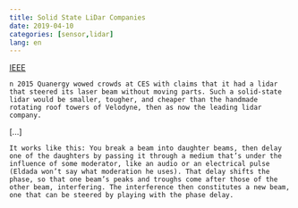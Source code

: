 ```yaml
---
title: Solid State LiDar Companies
date: 2019-04-10
categories: [sensor,lidar]
lang: en
---
```


[IEEE](https://spectrum.ieee.org/cars-that-think/transportation/sensors/quanergys-ceo-we-rule-solidstate-lidar)
```
n 2015 Quanergy wowed crowds at CES with claims that it had a lidar that steered its laser beam without moving parts. Such a solid-state lidar would be smaller, tougher, and cheaper than the handmade rotating roof towers of Velodyne, then as now the leading lidar company.
```
[...]
```
It works like this: You break a beam into daughter beams, then delay one of the daughters by passing it through a medium that’s under the influence of some moderator, like an audio or an electrical pulse (Eldada won’t say what moderation he uses). That delay shifts the phase, so that one beam’s peaks and troughs come after those of the other beam, interfering. The interference then constitutes a new beam, one that can be steered by playing with the phase delay.
```
